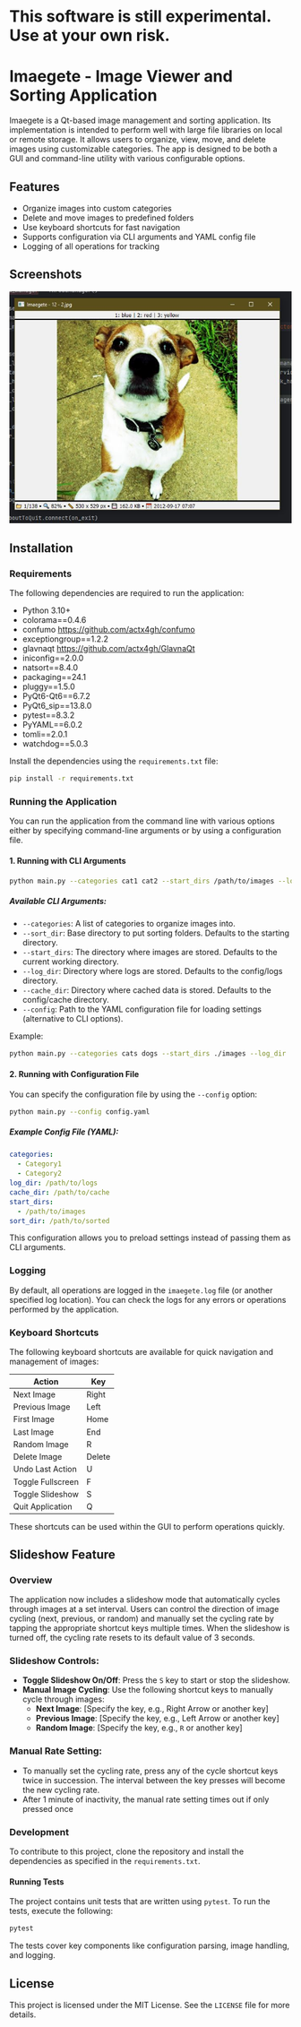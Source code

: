 # This software is still experimental.  Use at your own risk. 

# Imaegete - Image Viewer and Sorting Application

Imaegete is a Qt-based image management and sorting application. Its implementation is intended to perform well with large file libraries on local or remote storage. It allows users to organize, view, move, and delete images using customizable categories.  The app is designed to be both a GUI and command-line utility with various configurable options.  

## Features
- Organize images into custom categories
- Delete and move images to predefined folders
- Use keyboard shortcuts for fast navigation
- Supports configuration via CLI arguments and YAML config file
- Logging of all operations for tracking

## Screenshots
![Screenshot of imaegete displaying an image of a dog named Ya-hoo](./assets/images/imaegete-ss0.jpg)

## Installation

### Requirements
The following dependencies are required to run the application:

- Python 3.10+
- colorama==0.4.6
- confumo https://github.com/actx4gh/confumo
- exceptiongroup==1.2.2
- glavnaqt https://github.com/actx4gh/GlavnaQt
- iniconfig==2.0.0
- natsort==8.4.0
- packaging==24.1
- pluggy==1.5.0
- PyQt6-Qt6==6.7.2
- PyQt6_sip==13.8.0
- pytest==8.3.2
- PyYAML==6.0.2
- tomli==2.0.1
- watchdog==5.0.3

Install the dependencies using the `requirements.txt` file:

```bash
pip install -r requirements.txt
```

### Running the Application

You can run the application from the command line with various options either by specifying command-line arguments or by using a configuration file.

#### 1. Running with CLI Arguments

```bash
python main.py --categories cat1 cat2 --start_dirs /path/to/images --log_dir /path/to/logs --cache_dir /path/to/cache
```

##### Available CLI Arguments:
- `--categories`: A list of categories to organize images into.
- `--sort_dir`: Base directory to put sorting folders. Defaults to the starting directory.
- `--start_dirs`: The directory where images are stored. Defaults to the current working directory.
- `--log_dir`: Directory where logs are stored. Defaults to the config/logs directory.
- `--cache_dir`: Directory where cached data is stored. Defaults to the config/cache directory.
- `--config`: Path to the YAML configuration file for loading settings (alternative to CLI options).

Example:
```bash
python main.py --categories cats dogs --start_dirs ./images --log_dir ./logs --cache_dir ./cache
```

#### 2. Running with Configuration File

You can specify the configuration file by using the `--config` option:

```bash
python main.py --config config.yaml
```

##### Example Config File (YAML):

```yaml
categories:
  - Category1
  - Category2
log_dir: /path/to/logs
cache_dir: /path/to/cache
start_dirs: 
  - /path/to/images
sort_dir: /path/to/sorted
```

This configuration allows you to preload settings instead of passing them as CLI arguments.

### Logging
By default, all operations are logged in the `imaegete.log` file (or another specified log location). You can check the logs for any errors or operations performed by the application.

### Keyboard Shortcuts

The following keyboard shortcuts are available for quick navigation and management of images:

| Action                | Key         |
|-----------------------|-------------|
| Next Image            | Right       |
| Previous Image        | Left        |
| First Image           | Home        |
| Last Image            | End         |
| Random Image          | R           |
| Delete Image          | Delete      |
| Undo Last Action      | U           |
| Toggle Fullscreen     | F           |
| Toggle Slideshow      | S           |
| Quit Application      | Q           |

These shortcuts can be used within the GUI to perform operations quickly.

## Slideshow Feature

### Overview

The application now includes a slideshow mode that automatically cycles through images at a set interval. Users can control the direction of image cycling (next, previous, or random) and manually set the cycling rate by tapping the appropriate shortcut keys multiple times. When the slideshow is turned off, the cycling rate resets to its default value of 3 seconds.

### Slideshow Controls:

- **Toggle Slideshow On/Off**: Press the `S` key to start or stop the slideshow.
- **Manual Image Cycling**: Use the following shortcut keys to manually cycle through images:
    - **Next Image**: [Specify the key, e.g., Right Arrow or another key]
    - **Previous Image**: [Specify the key, e.g., Left Arrow or another key]
    - **Random Image**: [Specify the key, e.g., `R` or another key]

### Manual Rate Setting:

- To manually set the cycling rate, press any of the cycle shortcut keys twice in succession. The interval between the key presses will become the new cycling rate.
- After 1 minute of inactivity, the manual rate setting times out if only pressed once


### Development

To contribute to this project, clone the repository and install the dependencies as specified in the `requirements.txt`.

#### Running Tests

The project contains unit tests that are written using `pytest`. To run the tests, execute the following:

```bash
pytest
```

The tests cover key components like configuration parsing, image handling, and logging.

## License

This project is licensed under the MIT License. See the `LICENSE` file for more details.


